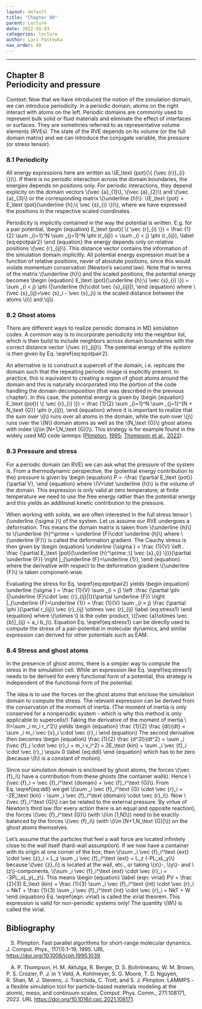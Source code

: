 ```yaml
---
layout: default
title: "Chapter 08"
parent: Lecture
date: 2022-05-03
categories: lecture
author: Lars Pastewka
nav_order: 08
---
```

---

<h2 class='chapterHead'><span class='titlemark'>Chapter 8</span><br />
<a id='x1-10008'></a>Periodicity and pressure</h2>
<div class='framedenv' id='shaded*-1'><!--  l. 3  -->
<p class='noindent'><span class='underline'><span class='cmbx-12'>Context:</span></span> Now that we have introduced the notion of the simulation domain, we can introduce <span class='cmti-12'>periodicity</span>. In a periodic domain, atoms on the right interact with atoms on the left. Periodic domains are commonly used to represent bulk solid or fluid materials and eliminate the effect of interfaces or surfaces. They are sometimes referred to as <span class='cmti-12'>representative volume elements
(RVEs)</span>. The state of the RVE depends on its volume (or the full domain matrix) and we can introduce the conjugate variable, the pressure (or stress tensor).</p>
</div>
<h3 class='sectionHead'><span class='titlemark'>8.1</span> <a id='x1-20008.1'></a>Periodicity</h3>
<!--  l. 9  -->
<p class='noindent'>All energy expressions here are written as \(E_\text {pot}(\{ {\vec {r}}_{i} \})\). If there is no periodic interaction across the domain boundaries, the energies depends on positions only. For periodic interactions, they depend explicity on the domain vectors \(\vec {a}_{1}\), \(\vec {a}_{2}\) and \(\vec {a}_{3}\) or the corresponding matrix \(\underline {h}\): \(E_\text {pot} = E_\text {pot}(\underline {h};\{ \vec {s}_{i} \})\), where we have expressed the positions in the respective
scaled coordinates.</p>
<!--  l. 14  -->
<p class='indent'>Periodicity is implicitly contained in the way the potential is written. E.g. for a pair potential, \begin {equation} E_\text {pot}( \{ \vec {r}_{i} \}) = \frac {1}{2} \sum _{i=1}^N \sum _{j=1}^N \phi (r_{ij}) = \sum _{i &lt; j} \phi (r_{ij}), \label {eq:epotpair2} \end {equation} the energy depends only on relative positions \(\vec {r}_{ij}\). This distance vector contains the information of the simulation domain implicitly. All potential energy expression must be a function of relative
positions, never of absolute positions, since this would violate momentum conservation (Newton’s second law). Note that in terms of the matrix \(\underline {h}\) and the scaled positions, the potential energy becomes \begin {equation} E_\text {pot}(\underline {h};\{ \vec {s}_{i} \}) = \sum _{i &lt; j} \phi (|\underline {h}\cdot \vec {s}_{ij}|), \end {equation} where \(\vec {s}_{ij}=\vec {s}_i - \vec {s}_j\) is the scaled distance between the atoms \(i\) and \(j\).</p>
<!--  l. 25  -->
<p class='noindent'></p>
<h3 class='sectionHead'><span class='titlemark'>8.2</span> <a id='x1-30008.2'></a>Ghost atoms</h3>
<!--  l. 27  -->
<p class='noindent'>There are different ways to realize periodic domains in MD simulation codes. A common way is to incorporate periodicity into the neighbor list, which is then build to include neighbors across domain boundaries with the correct distance vector \(\vec {r}_{ij}\). The potential energy of the system is then given by Eq. \eqref{eq:epotpair2}.</p>
<!--  l. 29  -->
<p class='indent'>An alternative is to construct a supercell of the domain, i.e. replicate the domain such that the repeating periodic image is explicitly present. In practice, this is equivalent to creating a region of ghost atoms around the domain and this is naturally incorporated into the portion of the code handling the domain decomposition (that was described in the previous chapter). In this case, the potential energy is given by \begin {equation} E_\text {pot}( \{ \vec {r}_{i} \}) = \frac {1}{2}
\sum _{i=1}^N \sum _{j=1}^{N + N_\text {G}} \phi (r_{ij}), \end {equation} where it is important to realize that the sum over \(i\) runs over all atoms in the domain, while the sum over \(j\) runs over the \(N\) domain atoms as well as the \(N_\text {G}\) ghost atoms with index \(j\in [N+1,N_\text {G}]\). This strategy is for example found in the widely used MD code <span class='cmcsc-10x-x-120'><span class='small-caps'>lammps</span></span> (<a href='#Xplimpton_fast_1995'>Plimpton</a>, <a href='#Xplimpton_fast_1995'>1995</a>; <a href='#XThompson2022-qg'>Thompson et al.</a>, <a href='#XThompson2022-qg'>2022</a>).</p>
<!--  l. 35  -->
<p class='noindent'></p>
<h3 class='sectionHead'><span class='titlemark'>8.3</span> <a id='x1-40008.3'></a>Pressure and stress</h3>
<!--  l. 37  -->
<p class='noindent'>For a periodic domain (an RVE) we can ask what the pressure of the system is. From a thermodynamic perspective, the (potential energy contribution to the) pressure is given by \begin {equation} P = -\frac {\partial E_\text {pot}}{\partial V}, \end {equation} where \(V=\det \underline {h}\) is the volume of the domain. This expression is only valid at zero temperature; at finite temperature we need to use the free energy rather than the potential energy and this yields an additional
kinetic contribution to the pressure.</p>
<!--  l. 43  -->
<p class='indent'>When working with solids, we are often interested in the full stress tensor \(\underline {\sigma }\) of the system. Let us assume our RVE undergoes a deformation. This means the domain matrix is taken from \(\underline {h}\) to \(\underline {h}^\prime = \underline {F}\cdot \underline {h}\) where \(\underline {F}\) is called the <span class='cmti-12'>deformation gradient</span>. The Cauchy stress is then given by \begin {equation} \underline {\sigma } = \frac {1}{V} \left . \frac {\partial
E_\text {pot}(\underline {h}^\prime ;\{ \vec {s}_{i} \})}{\partial \underline {F}} \right |_{\underline {F}=\underline {1}}, \end {equation} where the derivative with respect to the deformation gradient \(\underline {F}\) is taken component-wise.</p>
<!--  l. 49  -->
<p class='indent'>Evaluating the stress for Eq. \eqref{eq:epotpair2} yields \begin {equation} \underline {\sigma } = \frac {1}{V} \sum _{i &lt; j} \left .\frac {\partial \phi (|\underline {F}\cdot \vec {r}_{ij}|)}{\partial \underline {F}} \right |_{\underline {F}=\underline {1}} = \frac {1}{V} \sum _{i &lt; j} \frac {\partial \phi }{\partial r_{ij}} \vec {r}_{ij} \otimes \vec {r}_{ij} \label {eq:stress1} \end {equation} where \(\otimes \) is the outer product, \([\vec {a}\otimes \vec {b}]_{ij} = a_i
b_j\). Equation Eq. \eqref{eq:stress1} can be directly used to compute the stress of a pair-potential in molecular dynamics, and similar expression can derived for other potentials such as EAM.</p>
<!--  l. 58  -->
<p class='noindent'></p>
<h3 class='sectionHead'><span class='titlemark'>8.4</span> <a id='x1-50008.4'></a>Stress and ghost atoms</h3>
<!--  l. 60  -->
<p class='noindent'>In the presence of ghost atoms, there is a simpler way to compute the stress in the simulation cell. While an expression like Eq. \eqref{eq:stress1} needs to be derived for every functional form of a potential, this strategy is independent of the functional form of the potential.</p>
<!--  l. 62  -->
<p class='indent'>The idea is to use the forces on the ghost atoms that enclose the simulation domain to compute the stress. The relevant expression can be derived from the conservation of the moment of inertia. (The moment of inertia is only conserved for a <span class='cmti-12'>nonperiodic</span> system - which is why this method is only applicable to supercells!) Taking the derivative of the moment of inertia \(I=\sum _i m_i r_i^2\) yields \begin {equation} \frac {1}{2} \frac {dI}{dt} = \sum _i m_i \vec
{v}_i \cdot \vec {r}_i \end {equation} The second derivative then becomes \begin {equation} \frac {1}{2} \frac {d^2I}{dt^2} = \sum _i (\vec {f}_i \cdot \vec {r}_i + m_i v_i^2) = 2E_\text {kin} + \sum _i \vec {f}_i \cdot \vec {r}_i \equiv 0 \label {eq:ddI} \end {equation} which has to be zero (because \(I\) is a constant of motion).</p>
<!--  l. 73  -->
<p class='indent'>Since our simulation domain is enclosed by ghost atoms, the forces \(\vec {f}_i\) have a contribution from these ghosts (the container walls). Hence \(\vec {f}_i = \vec {f}_i^\text {domain} + \vec {f}_i^\text {G}\). From Eq. \eqref{eq:ddI} we get \(\sum _i \vec {f}_i^\text {G} \cdot \vec {r}_i = -2E_\text {kin} - \sum _i \vec {f}_i^\text {domain} \cdot \vec {r}_i\). Now \(\vec {f}_i^\text {G}\) can be related to the external pressure. By virtue of Newton’s third law (for every action
there is an equal and opposite reaction), the forces \(\vec {f}_i^\text {G}\) (with \(i\in [1,N]\)) need to be exactly balanced by the forces \(\vec {f}_i\) (with \(i\in [N+1,N_\text {G}]\)) on the <span class='cmti-12'>ghost atoms themselves</span>.</p>
<!--  l. 76  -->
<p class='indent'>Let’s assume that the particles that feel a wall force are located infinitely close to the wall itself (hard-wall assumption). If we now have a container with its <span class='cmti-12'>origin at one corner of the box</span>, then \(\sum _i \vec {f}_i^\text {ext} \cdot \vec {z}_i = L_z \sum _i \vec {f}_i^\text {ext} = L_z (-PL_xL_y)\) because \(\vec {z}_i\) is located at the wall, etc., or taking \(x\)-, \(y\)- and \(z\)-components, \(\sum _i \vec {f}_i^\text {ext} \cdot \vec {r}_i =
-3PL_xL_yL_z\). This means \begin {equation} \label {eqn: virial} PV = \frac {2}{3} E_\text {kin} + \frac {1}{3} \sum _i \vec {f}_i^\text {int} \cdot \vec {r}_i = NkT + \frac {1}{3} \sum _i \vec {f}_i^\text {int} \cdot \vec {r}_i = NkT + W \end {equation} Eq. \eqref{eqn: virial} is called the virial theorem. This expression is valid for non-periodic systems only! The quantity \(W\) is called the virial.</p>
<h2 class='likechapterHead'><a id='x1-60008.4'></a>Bibliography</h2>
<div class='thebibliography'>
<p class='bibitem'><span class='biblabel'><a id='Xplimpton_fast_1995'></a><span class='bibsp'>   </span></span>S. Plimpton. Fast parallel algorithms for short-range molecular dynamics. <span class='cmti-12'>J. Comput. Phys.</span>, 117(1):1–19, 1995. URL <a href='https://doi.org/10.1006/jcph.1995.1039' class='url'><span class='cmtt-12'>https://doi.org/10.1006/jcph.1995.1039</span></a>.</p>
<p class='bibitem'><span class='biblabel'><a id='XThompson2022-qg'></a><span class='bibsp'>   </span></span>A. P. Thompson, H. M. Aktulga, R. Berger, D. S. Bolintineanu, W. M. Brown, P. S. Crozier, P. J. in <span class='tcrm-1200'>'</span>t Veld, A. Kohlmeyer, S. G. Moore, T. D. Nguyen, R. Shan, M. J. Stevens, J. Tranchida, C. Trott, and S. J. Plimpton. LAMMPS - a flexible simulation tool for particle-based
materials modeling at the atomic, meso, and continuum scales. <span class='cmti-12'>Comput. Phys. Comm.</span>, 271:108171, 2022. URL <a href='https://doi.org/10.1016/j.cpc.2021.108171' class='url'><span class='cmtt-12'>https://doi.org/10.1016/j.cpc.2021.108171</span></a>.</p>
</div>
